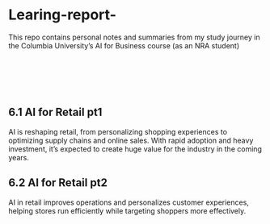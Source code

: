 # Learing-report-
This repo contains personal notes and summaries from my study journey in the Columbia University’s AI for Business course (as an NRA student)

<br><br>
<br><br>

## 6.1 AI for Retail pt1
AI is reshaping retail, from personalizing shopping experiences to optimizing supply chains and online sales. With rapid adoption and heavy investment, it’s expected to create huge value for the industry in the coming years.
## 6.2 AI for Retail pt2
AI in retail improves operations and personalizes customer experiences, helping stores run efficiently while targeting shoppers more effectively.

